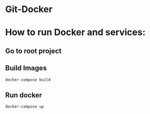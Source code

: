 # Git-Docker

# How to run Docker and services:

## Go to root project

## Build Images

    docker-compose build
    
## Run docker

    docker-compose up
